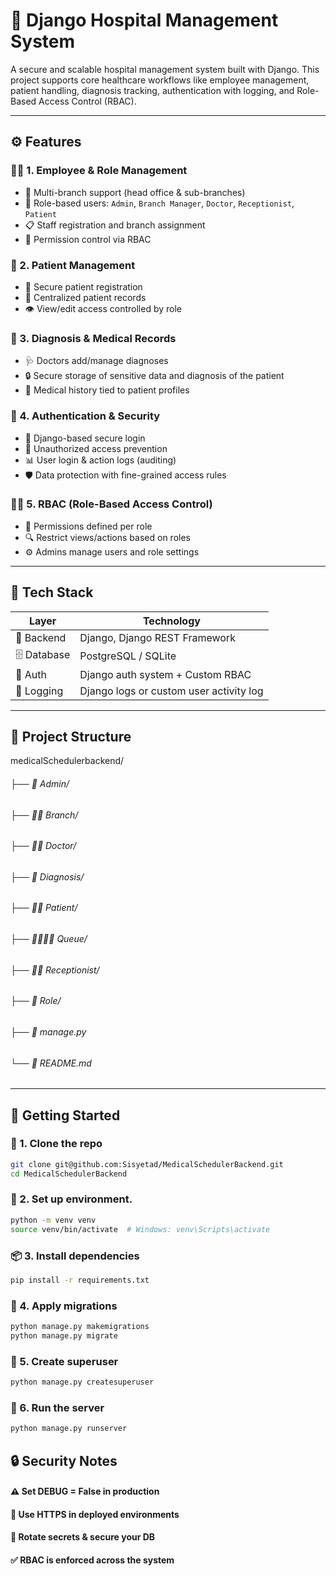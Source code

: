 # 🏥 Django Hospital Management System

A secure and scalable hospital management system built with Django. This project supports core healthcare workflows like employee management, patient handling, diagnosis tracking, authentication with logging, and Role-Based Access Control (RBAC).

---

## ⚙️ Features

### 👨‍⚕️ 1. Employee & Role Management
- 🏢 Multi-branch support (head office & sub-branches)
- 👥 Role-based users: `Admin`, `Branch Manager`, `Doctor`, `Receptionist`, `Patient`
- 📋 Staff registration and branch assignment
- 🔐 Permission control via RBAC

### 🧍 2. Patient Management
- 📝 Secure patient registration
- 📁 Centralized patient records
- 👁️ View/edit access controlled by role

### 🧪 3. Diagnosis & Medical Records
- 🩺 Doctors add/manage diagnoses
- 🔒 Secure storage of sensitive data and diagnosis of the patient
- 🧾 Medical history tied to patient profiles

### 🔐 4. Authentication & Security
- 🔑 Django-based secure login
- 🚫 Unauthorized access prevention
- 📊 User login & action logs (auditing)
- 🛡️ Data protection with fine-grained access rules

### 🧑‍💼 5. RBAC (Role-Based Access Control)
- 🎯 Permissions defined per role
- 🔍 Restrict views/actions based on roles
- ⚙️ Admins manage users and role settings

---

## 🧰 Tech Stack

| Layer          | Technology                                  |
|----------------|---------------------------------------------|
| 🧠 Backend      | Django, Django REST Framework               |
| 🗄️ Database     | PostgreSQL / SQLite                         |
| 🔐 Auth         | Django auth system + Custom RBAC            |
| 📘 Logging      | Django logs or custom user activity log     |

---

## 📁 Project Structure
medicalSchedulerbackend/
###### ├── 🧑 Admin/ 
###### ├── 👩‍⚕️ Branch/ 
###### ├── 👩‍⚕️ Doctor/
###### ├── 🧬 Diagnosis/ 
###### ├── 👨‍🦽 Patient/ 
###### ├── 🧍‍♂️🧍‍♀️ Queue/ 
###### ├── 👩‍⚕️ Receptionist/ 
###### ├── 👥 Role/ 
###### ├── 🧪 manage.py
###### └── 📄 README.md




---

## 🚀 Getting Started

### 🔽 1. Clone the repo

```bash
git clone git@github.com:Sisyetad/MedicalSchedulerBackend.git
cd MedicalSchedulerBackend
```
### 🧪 2. Set up environment.
```bash
python -m venv venv
source venv/bin/activate  # Windows: venv\Scripts\activate
```
### 📦 3. Install dependencies
```bash
pip install -r requirements.txt
```
### 🔧 4. Apply migrations
```bash
python manage.py makemigrations
python manage.py migrate
```
### 👤 5. Create superuser
```bash
python manage.py createsuperuser
```
### 🏃 6. Run the server
```bash
python manage.py runserver
```

## 🔒 Security Notes
#### ⚠️ Set DEBUG = False in production 

#### 🔐 Use HTTPS in deployed environments

#### 🔁 Rotate secrets & secure your DB

#### ✅ RBAC is enforced across the system
